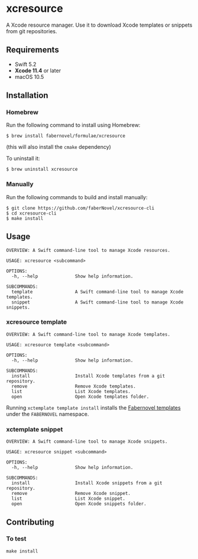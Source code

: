 # xcresource

A Xcode resource manager. Use it to download Xcode templates or snippets from git repositories. 

## Requirements

- Swift 5.2
- **Xcode 11.4** or later
- macOS 10.5

## Installation

### Homebrew

Run the following command to install using Homebrew:

```
$ brew install fabernovel/formulae/xcresource
```
(this will also install the `cmake` dependency)

To uninstall it:
```
$ brew uninstall xcresource
```

### Manually

Run the following commands to build and install manually:
```
$ git clone https://github.com/faberNovel/xcresource-cli
$ cd xcresource-cli
$ make install
```

## Usage

```
OVERVIEW: A Swift command-line tool to manage Xcode resources.

USAGE: xcresource <subcommand>

OPTIONS:
  -h, --help              Show help information.

SUBCOMMANDS:
  template                A Swift command-line tool to manage Xcode templates.
  snippet                 A Swift command-line tool to manage Xcode snippets.
  ```

### xcresource template

```
OVERVIEW: A Swift command-line tool to manage Xcode templates.

USAGE: xcresource template <subcommand>

OPTIONS:
  -h, --help              Show help information.

SUBCOMMANDS:
  install                 Install Xcode templates from a git repository.
  remove                  Remove Xcode templates.
  list                    List Xcode templates.
  open                    Open Xcode templates folder.
```

Running `xctemplate template install` installs the [Fabernovel templates](https://github.com/faberNovel/CodeSnippet_iOS/blob/master/CodeSnippet.md) under the `FABERNOVEL` namespace.

### xctemplate snippet

```
OVERVIEW: A Swift command-line tool to manage Xcode snippets.

USAGE: xcresource snippet <subcommand>

OPTIONS:
  -h, --help              Show help information.

SUBCOMMANDS:
  install                 Install Xcode snippets from a git repository.
  remove                  Remove Xcode snippet.
  list                    List Xcode snippet.
  open                    Open Xcode snippets folder.
```

## Contributing

### To test

```
make install
```
